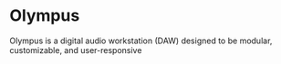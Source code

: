 # Olympus
Olympus is a digital audio workstation (DAW) designed to be modular, customizable, and user-responsive
